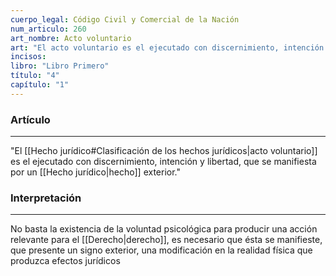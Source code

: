 ```yaml
---
cuerpo_legal: Código Civil y Comercial de la Nación
num_articulo: 260
art_nombre: Acto voluntario
art: "El acto voluntario es el ejecutado con discernimiento, intención y libertad, que se manifiesta por un hecho exterior."
incisos: 
libro: "Libro Primero"
título: "4"
capítulo: "1"
---
```

### Artículo
---
"El [[Hecho jurídico#Clasificación de los hechos jurídicos|acto voluntario]] es el ejecutado con discernimiento, intención y libertad, que se manifiesta por un [[Hecho jurídico|hecho]] exterior."


### Interpretación
---
No basta la existencia de la voluntad psicológica para producir una acción relevante para el [[Derecho|derecho]], es necesario que ésta se manifieste, que presente un signo exterior, una modificación en la realidad física que produzca efectos jurídicos

